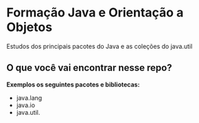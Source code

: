 # Formação Java e Orientação a Objetos

Estudos dos principais pacotes do Java e as coleções do java.util


## O que você vai encontrar nesse repo?
__Exemplos os seguintes pacotes e bibliotecas:__ 

- java.lang 
- java.io
- java.util.